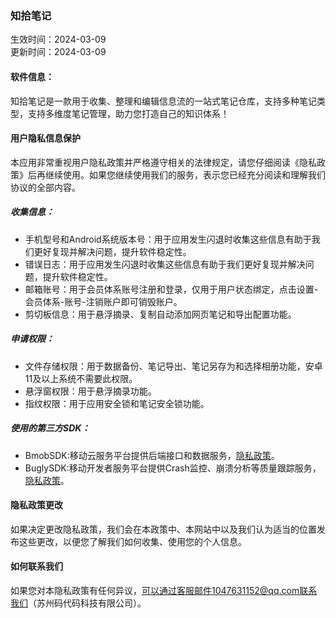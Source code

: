 ### 知拾笔记

生效时间：2024-03-09  
更新时间：2024-03-09

#### 软件信息：

知拾笔记是一款用于收集、整理和编辑信息流的一站式笔记仓库，支持多种笔记类型，支持多维度笔记管理，助力您打造自己的知识体系！

#### 用户隐私信息保护

本应用非常重视用户隐私政策并严格遵守相关的法律规定，请您仔细阅读《隐私政策》后再继续使用。如果您继续使用我们的服务，表示您已经充分阅读和理解我们协议的全部内容。

##### 收集信息：

* 手机型号和Android系统版本号：用于应用发生闪退时收集这些信息有助于我们更好复现并解决问题，提升软件稳定性。
* 错误日志：用于应用发生闪退时收集这些信息有助于我们更好复现并解决问题，提升软件稳定性。
* 邮箱账号：用于会员体系账号注册和登录，仅用于用户状态绑定，点击设置-会员体系-账号-注销账户即可销毁账户。
* 剪切板信息：用于悬浮摘录、复制自动添加网页笔记和导出配置功能。

##### 申请权限：

* 文件存储权限：用于数据备份、笔记导出、笔记另存为和选择相册功能，安卓11及以上系统不需要此权限。
* 悬浮窗权限：用于悬浮摘录功能。
* 指纹权限：用于应用安全锁和笔记安全锁功能。

##### 使用的第三方SDK：

* BmobSDK:移动云服务平台提供后端接口和数据服务，[隐私政策](https://www.bmob.cn/privacy)。
* BuglySDK:移动开发者服务平台提供Crash监控、崩溃分析等质量跟踪服务，[隐私政策](https://privacy.qq.com/document/preview/fc748b3d96224fdb825ea79e132c1a56)。

#### 隐私政策更改

如果决定更改隐私政策，我们会在本政策中、本网站中以及我们认为适当的位置发布这些更改，以便您了解我们如何收集、使用您的个人信息。

#### 如何联系我们

如果您对本隐私政策有任何异议，可以通过客服邮件1047631152@qq.com联系我们（苏州码代码科技有限公司）。












